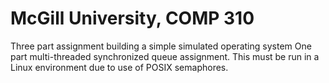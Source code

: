 # McGill University, COMP 310
Three part assignment building a simple simulated operating system
One part multi-threaded synchronized queue assignment. This must be run in a Linux environment due to use of POSIX semaphores.
